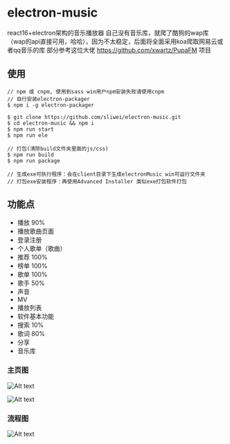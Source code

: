 # electron-music
react16+electron架构的音乐播放器
自己没有音乐库，就爬了酷狗的wap库（wap的api直接可用，哈哈），因为不太稳定，后面将全面采用koa爬取网易云或者qq音乐的库
部分参考这位大佬 https://github.com/xwartz/PupaFM 项目

## 使用
````
// npm 或 cnpm, 使用到sass win用户npm安装失败请使用cnpm
// 自行安装electron-packager
$ npm i -g electron-packager

$ git clone https://github.com/sliwei/electron-music.git
$ cd electron-music && npm i
$ npm run start
$ npm run ele

// 打包(清除build文件夹里面的js/css)
$ npm run build
$ npm run package

// 生成exe可执行程序：会在client目录下生成electronMusic win可运行文件夹
// 打包exe安装程序：再使用Advanced Installer 类似exe打包软件打包
````
## 功能点

* 播放    90%
* 播放歌曲页面
* 登录注册
* 个人歌单（歌曲）
* 推荐    100%
* 榜单    100%
* 歌单    100%
* 歌手    50%
* 声音
* MV
* 播放列表
* 软件基本功能
* 搜索 10%
* 歌词 80%
* 分享
* 音乐库

### 主页图

![Alt text](http://bstu.oss-cn-shenzhen.aliyuncs.com/QQ%E6%88%AA%E5%9B%BE20171206194755.png?Expires=1515147532&OSSAccessKeyId=TMP.AQHg3iWxY6nweubBK0PX8Xq8G--CffjPsDrntVheQ5EG0PVSox5C0CpVXSOIADAtAhUAmU-6zniyTxU6j5SoVBo9PbQEue8CFHvvb-KsebyOT842wPemCCC-8jrs&Signature=yJsMEiz5b4ht3jFgnIVaVCpP7Cg%3D)

![Alt text](http://bstu.oss-cn-shenzhen.aliyuncs.com/QQ%E6%88%AA%E5%9B%BE20171208195939.png?Expires=1515147557&OSSAccessKeyId=TMP.AQHg3iWxY6nweubBK0PX8Xq8G--CffjPsDrntVheQ5EG0PVSox5C0CpVXSOIADAtAhUAmU-6zniyTxU6j5SoVBo9PbQEue8CFHvvb-KsebyOT842wPemCCC-8jrs&Signature=IEK70lrGuwGzWHcMmnJN6gG1HEY%3D)

### 流程图

![Alt text](http://bstu.oss-cn-shenzhen.aliyuncs.com/%E6%9C%AA%E5%91%BD%E5%90%8D%E6%96%87%E4%BB%B6.png?Expires=1515147583&OSSAccessKeyId=TMP.AQHg3iWxY6nweubBK0PX8Xq8G--CffjPsDrntVheQ5EG0PVSox5C0CpVXSOIADAtAhUAmU-6zniyTxU6j5SoVBo9PbQEue8CFHvvb-KsebyOT842wPemCCC-8jrs&Signature=5ZGlnwyNmwO3gjT%2BuWra4afCTj8%3D)

